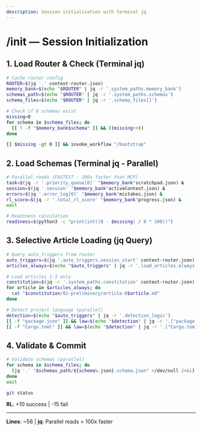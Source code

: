 ```yaml
---
description: Session initialization with terminal jq
---
```


# /init — Session Initialization

## 1. Load Router & Check (Terminal jq)

```bash
# Cache router config
ROUTER=$(jq '.' context-router.json)
memory_bank=$(echo "$ROUTER" | jq -r '.system_paths.memory_bank')
schemas_path=$(echo "$ROUTER" | jq -r '.system_paths.schemas')
schema_files=$(echo "$ROUTER" | jq -r '.schema_files[]')

# Check if 8 schemas exist
missing=0
for schema in $schema_files; do
  [[ ! -f "$memory_bank$schema" ]] && ((missing++))
done

[[ $missing -gt 0 ]] && invoke_workflow "/bootstrap"
```

## 2. Load Schemas (Terminal jq - Parallel)

```bash
# Parallel reads (FASTEST - 100x faster than MCP)
task=$(jq -r '.priority_queue[0]' "$memory_bank"scratchpad.json) &
session=$(jq '.session' "$memory_bank"activeContext.json) &
errors=$(jq '.error_log[0]' "$memory_bank"mistakes.json) &
rl_score=$(jq -r '.total_rl_score' "$memory_bank"progress.json) &
wait

# Readiness calculation
readiness=$(python3 -c "print(int((8 - $missing) / 8 * 100))")
```

## 3. Selective Article Loading (jq Query)

```bash
# Query auto_triggers from router
auto_triggers=$(jq '.auto_triggers.session_start' context-router.json)
articles_always=$(echo "$auto_triggers" | jq -r '.load_articles.always[]')  # [1, 2, 3]

# Load articles 1-3 only
constitution=$(jq -r '.system_paths.constitution' context-router.json)
for article in $articles_always; do
  cat "$constitution/02-preliminary/article-0$article.md"
done

# Detect project language (parallel)
detection=$(echo "$auto_triggers" | jq -r '.detection_logic')
[[ -f "package.json" ]] && law=$(echo "$detection" | jq -r '.["package.json"]')
[[ -f "Cargo.toml" ]] && law=$(echo "$detection" | jq -r '.["Cargo.toml"]')
```

## 4. Validate & Commit

```bash
# Validate schemas (parallel)
for schema in $schema_files; do
  (jq '.' "$schemas_path/${schema%.json}.schema.json" >/dev/null 2>&1) &
done
wait

git status
```

**RL**: +10 success | -15 fail

---
**Lines**: ~56 | **jq**: Parallel reads = 100x faster
